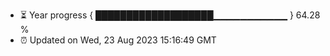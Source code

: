 - ⏳ Year progress { ███████████████████▁▁▁▁▁▁▁▁▁▁▁ } 64.28 %
- ⏰ Updated on Wed, 23 Aug 2023 15:16:49 GMT

